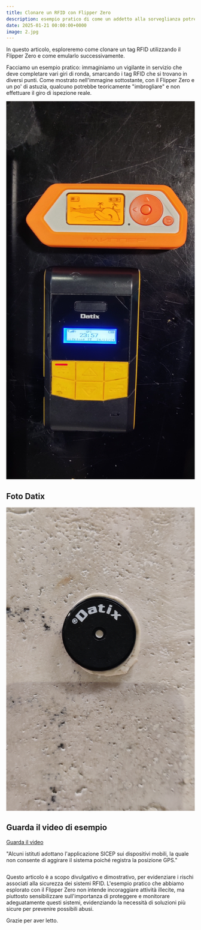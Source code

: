 ```yaml
---
title: Clonare un RFID con Flipper Zero
description: esempio pratico di come un addetto alla sorveglianza potrebbe teoricamente "imbrogliare" i giri di ronda usando un dispositivo come il Flipper, mettendo in evidenza i rischi associati alla sicurezza dei sistemi RFID.
date: 2025-01-21 00:00:00+0000
image: 2.jpg
---
```


In questo articolo, esploreremo come clonare un tag RFID utilizzando il Flipper Zero e come emularlo successivamente. 


Facciamo un esempio pratico: immaginiamo un vigilante in servizio che deve completare vari giri di ronda, smarcando i tag RFID che si trovano in diversi punti.
Come mostrato nell'immagine sottostante, con il Flipper Zero e un po' di astuzia, qualcuno potrebbe teoricamente "imbrogliare" e non effettuare il giro di ispezione reale.

![Image 2](2.jpg)

## Foto Datix

![Image 3](3.jpg)

## Guarda il video di esempio

[Guarda il video](https://www.dropbox.com/scl/fi/fsbv5di2e95ypzttv3nuu/Rfid.mp4?rlkey=ol4msudke6g4dgaf6qiewvpaq&e=1&st=h60vbejw&dl=0)

"Alcuni istituti adottano l'applicazione SICEP sui dispositivi mobili, la quale non consente di aggirare il sistema poiché registra la posizione GPS."



```markdown

```
Questo articolo è a scopo divulgativo e dimostrativo, per evidenziare i rischi associati alla sicurezza dei sistemi RFID. 
L'esempio pratico che abbiamo esplorato con il Flipper Zero non intende incoraggiare attività illecite, ma piuttosto sensibilizzare sull'importanza di proteggere e monitorare adeguatamente questi sistemi, evidenziando la necessità di soluzioni più sicure per prevenire possibili abusi.


Grazie per aver letto.
